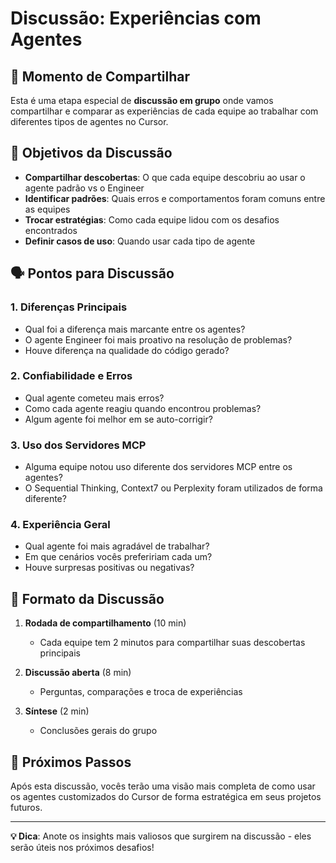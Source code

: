 # Discussão: Experiências com Agentes

## 💬 Momento de Compartilhar

Esta é uma etapa especial de **discussão em grupo** onde vamos compartilhar e comparar as experiências de cada equipe ao trabalhar com diferentes tipos de agentes no Cursor.

## 🎯 Objetivos da Discussão

- **Compartilhar descobertas**: O que cada equipe descobriu ao usar o agente padrão vs o Engineer
- **Identificar padrões**: Quais erros e comportamentos foram comuns entre as equipes
- **Trocar estratégias**: Como cada equipe lidou com os desafios encontrados
- **Definir casos de uso**: Quando usar cada tipo de agente

## 🗣️ Pontos para Discussão

### 1. Diferenças Principais
- Qual foi a diferença mais marcante entre os agentes?
- O agente Engineer foi mais proativo na resolução de problemas?
- Houve diferença na qualidade do código gerado?

### 2. Confiabilidade e Erros
- Qual agente cometeu mais erros?
- Como cada agente reagiu quando encontrou problemas?
- Algum agente foi melhor em se auto-corrigir?

### 3. Uso dos Servidores MCP
- Alguma equipe notou uso diferente dos servidores MCP entre os agentes?
- O Sequential Thinking, Context7 ou Perplexity foram utilizados de forma diferente?

### 4. Experiência Geral
- Qual agente foi mais agradável de trabalhar?
- Em que cenários vocês prefeririam cada um?
- Houve surpresas positivas ou negativas?

## 📝 Formato da Discussão

1. **Rodada de compartilhamento** (10 min)
   - Cada equipe tem 2 minutos para compartilhar suas descobertas principais

2. **Discussão aberta** (8 min)
   - Perguntas, comparações e troca de experiências

3. **Síntese** (2 min)
   - Conclusões gerais do grupo

## 🚀 Próximos Passos

Após esta discussão, vocês terão uma visão mais completa de como usar os agentes customizados do Cursor de forma estratégica em seus projetos futuros.

---

**💡 Dica**: Anote os insights mais valiosos que surgirem na discussão - eles serão úteis nos próximos desafios! 